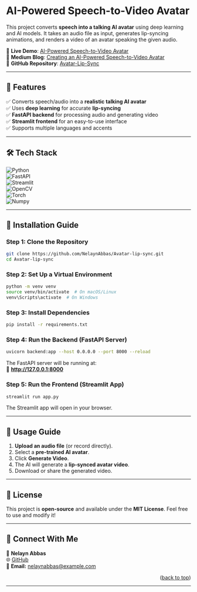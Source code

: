 # **AI-Powered Speech-to-Video Avatar**  

This project converts **speech into a talking AI avatar** using deep learning and AI models. It takes an audio file as input, generates lip-syncing animations, and renders a video of an avatar speaking the given audio.  

🚀 **Live Demo**: [AI-Powered Speech-to-Video Avatar](https://avatar-lip-sync.streamlit.app/)  
📝 **Medium Blog**: [Creating an AI-Powered Speech-to-Video Avatar](https://medium.com/@nelaynabbas5/creating-an-ai-powered-speech-to-video-avatar-with-deep-learning-models-bd885454b328)  
📂 **GitHub Repository**: [Avatar-Lip-Sync](https://github.com/NelaynAbbas/Avatar-lip-sync)  

---

## **📌 Features**  
✅ Converts speech/audio into a **realistic talking AI avatar**  
✅ Uses **deep learning** for accurate **lip-syncing**  
✅ **FastAPI backend** for processing audio and generating video  
✅ **Streamlit frontend** for an easy-to-use interface  
✅ Supports multiple languages and accents  

---

## **🛠️ Tech Stack**  
![Python](https://img.shields.io/badge/python-%233776AB.svg?style=for-the-badge&logo=python&logoColor=white)  
![FastAPI](https://img.shields.io/badge/FastAPI-009688?style=for-the-badge&logo=fastapi&logoColor=white)  
![Streamlit](https://img.shields.io/badge/Streamlit-FF4B4B?style=for-the-badge&logo=streamlit&logoColor=white)  
![OpenCV](https://img.shields.io/badge/OpenCV-5C3EE8?style=for-the-badge&logo=opencv&logoColor=white)  
![Torch](https://img.shields.io/badge/PyTorch-EE4C2C?style=for-the-badge&logo=pytorch&logoColor=white)  
![Numpy](https://img.shields.io/badge/numpy-%23013243.svg?style=for-the-badge&logo=numpy&logoColor=white)  

---

## **📌 Installation Guide**  

### **Step 1: Clone the Repository**  
```bash
git clone https://github.com/NelaynAbbas/Avatar-lip-sync.git
cd Avatar-lip-sync
```

### **Step 2: Set Up a Virtual Environment**  
```bash
python -m venv venv
source venv/bin/activate  # On macOS/Linux
venv\Scripts\activate  # On Windows
```

### **Step 3: Install Dependencies**  
```bash
pip install -r requirements.txt
```

### **Step 4: Run the Backend (FastAPI Server)**  
```bash
uvicorn backend:app --host 0.0.0.0 --port 8000 --reload
```
The FastAPI server will be running at:  
📌 **http://127.0.0.1:8000**  

### **Step 5: Run the Frontend (Streamlit App)**  
```bash
streamlit run app.py
```
The Streamlit app will open in your browser.  

---

## **🚀 Usage Guide**  
1. **Upload an audio file** (or record directly).  
2. Select a **pre-trained AI avatar**.  
3. Click **Generate Video**.  
4. The AI will generate a **lip-synced avatar video**.  
5. Download or share the generated video.  

---

## **📜 License**  
This project is **open-source** and available under the **MIT License**. Feel free to use and modify it!  

---

## **📩 Connect With Me**  

👤 **Nelayn Abbas**  
🌐 [GitHub](https://github.com/NelaynAbbas)  
📧 **Email:** nelaynabbas@example.com  

<p align="right">(<a href="#readme-top">back to top</a>)</p>  

---
